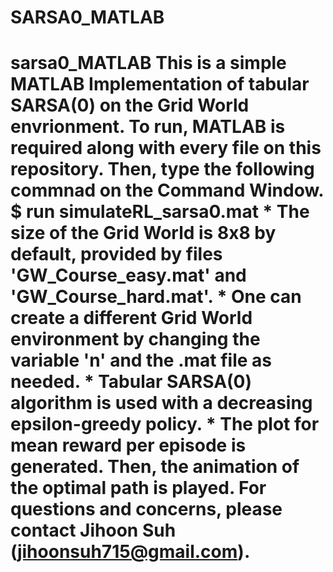 # SARSA0_MATLAB
# sarsa0_MATLAB This is a simple MATLAB Implementation of tabular SARSA(0) on the Grid World envrionment.  To run, MATLAB is required along with every file on this repository. Then, type the following commnad on the Command Window.          $ run simulateRL_sarsa0.mat  * The size of the Grid World is 8x8 by default, provided by files 'GW_Course_easy.mat' and 'GW_Course_hard.mat'.  * One can create a different Grid World environment by changing the variable 'n' and the .mat file as needed.  * Tabular SARSA(0) algorithm is used with a decreasing epsilon-greedy policy.  * The plot for mean reward per episode is generated. Then, the animation of the optimal path is played.  For questions and concerns, please contact Jihoon Suh (jihoonsuh715@gmail.com).
